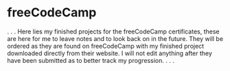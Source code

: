 # freeCodeCamp
.
.
.
Here lies my finished projects for the freeCodeCamp certificates,
these are here for me to leave notes and to look back on in the
future. They will be ordered as they are found on freeCodeCamp
with my finished project downloaded directly from their website.
I will not edit anything after they have been submitted as to better
track my progression.
.
.
.
